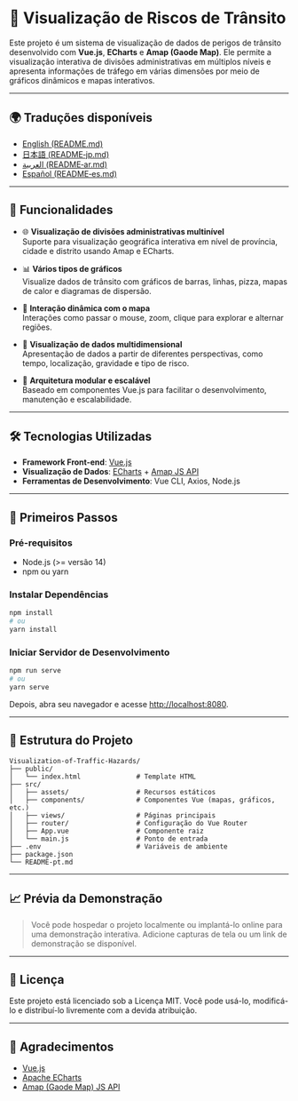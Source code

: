 
# 🚦 Visualização de Riscos de Trânsito

Este projeto é um sistema de visualização de dados de perigos de trânsito desenvolvido com **Vue.js**, **ECharts** e **Amap (Gaode Map)**. Ele permite a visualização interativa de divisões administrativas em múltiplos níveis e apresenta informações de tráfego em várias dimensões por meio de gráficos dinâmicos e mapas interativos.

---

## 🌍 Traduções disponíveis

- [English (README.md)](README.md)
- [日本語 (README‑jp.md)](README‑jp.md)
- [العربية (README‑ar.md)](README‑ar.md)
- [Español (README‑es.md)](README‑es.md)

---

## 📌 Funcionalidades

- 🌐 **Visualização de divisões administrativas multinível**  
  Suporte para visualização geográfica interativa em nível de província, cidade e distrito usando Amap e ECharts.

- 📊 **Vários tipos de gráficos**  
  Visualize dados de trânsito com gráficos de barras, linhas, pizza, mapas de calor e diagramas de dispersão.

- 🧭 **Interação dinâmica com o mapa**  
  Interações como passar o mouse, zoom, clique para explorar e alternar regiões.

- 🧩 **Visualização de dados multidimensional**  
  Apresentação de dados a partir de diferentes perspectivas, como tempo, localização, gravidade e tipo de risco.

- 🔧 **Arquitetura modular e escalável**  
  Baseado em componentes Vue.js para facilitar o desenvolvimento, manutenção e escalabilidade.

---

## 🛠️ Tecnologias Utilizadas

- **Framework Front-end**: [Vue.js](https://vuejs.org/)
- **Visualização de Dados**: [ECharts](https://echarts.apache.org/) + [Amap JS API](https://lbs.amap.com/)
- **Ferramentas de Desenvolvimento**: Vue CLI, Axios, Node.js

---

## 🚀 Primeiros Passos

### Pré-requisitos

- Node.js (>= versão 14)
- npm ou yarn

### Instalar Dependências

```bash
npm install
# ou
yarn install
````

### Iniciar Servidor de Desenvolvimento

```bash
npm run serve
# ou
yarn serve
```

Depois, abra seu navegador e acesse [http://localhost:8080](http://localhost:8080).

---

## 📁 Estrutura do Projeto

```
Visualization-of-Traffic-Hazards/
├── public/
│   └── index.html              # Template HTML
├── src/
│   ├── assets/                 # Recursos estáticos
│   ├── components/             # Componentes Vue (mapas, gráficos, etc.)
│   ├── views/                  # Páginas principais
│   ├── router/                 # Configuração do Vue Router
│   ├── App.vue                 # Componente raiz
│   └── main.js                 # Ponto de entrada
├── .env                        # Variáveis de ambiente
├── package.json
└── README-pt.md
```

---

## 📈 Prévia da Demonstração

> Você pode hospedar o projeto localmente ou implantá-lo online para uma demonstração interativa.
> Adicione capturas de tela ou um link de demonstração se disponível.

---

## 📄 Licença

Este projeto está licenciado sob a Licença MIT.
Você pode usá-lo, modificá-lo e distribuí-lo livremente com a devida atribuição.

---

## 🙌 Agradecimentos

* [Vue.js](https://vuejs.org/)
* [Apache ECharts](https://echarts.apache.org/)
* [Amap (Gaode Map) JS API](https://lbs.amap.com/)

